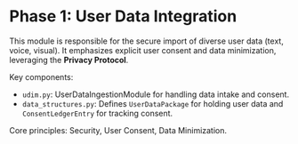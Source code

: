 # Phase 1: User Data Integration

This module is responsible for the secure import of diverse user data (text, voice, visual).
It emphasizes explicit user consent and data minimization, leveraging the **Privacy Protocol**.

Key components:
- `udim.py`: UserDataIngestionModule for handling data intake and consent.
- `data_structures.py`: Defines `UserDataPackage` for holding user data and `ConsentLedgerEntry` for tracking consent.

Core principles: Security, User Consent, Data Minimization.
